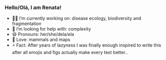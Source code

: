 ### Hello/Olá, I am Renata!

* 👩‍💻 I’m currently working on: disease ecology, biodiversity and fragmentation
* 🤯 I’m looking for help with: complexity
* 😄 Pronouns: her/she/dela/ela
* 💓 Love: mammals and maps
* ⚡ Fact: After years of lazyness I was finally enough inspired to write this after all emojis and figs actually make every text better..

